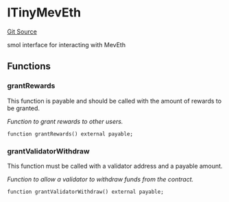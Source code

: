 # ITinyMevEth

[Git Source](https://github.com/manifoldfinance/mevETH2/blob/25149b626aad16b7ef2da38d73bddd982040bc12/src/interfaces/ITinyMevEth.sol)

smol interface for interacting with MevEth

## Functions

### grantRewards

This function is payable and should be called with the amount of rewards to be granted.

_Function to grant rewards to other users._

```solidity
function grantRewards() external payable;
```

### grantValidatorWithdraw

This function must be called with a validator address and a payable amount.

_Function to allow a validator to withdraw funds from the contract._

```solidity
function grantValidatorWithdraw() external payable;
```
